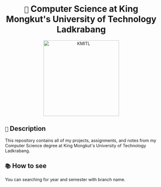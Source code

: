 <h1 align="center"><code>🏫</code> Computer Science at King Mongkut's University of Technology Ladkrabang</h1>

<div align="center">
  <img src="https://api.pungrumpy.com:3001/image/KMITL" alt="KMITL" width="250" onclick="window.location.href='http://api.pungrumpy.com:3001/image/KMITL'" style="cursor: pointer;" />
</div>

## `📃` Description

This repository contains all of my projects, assignments, and notes from my Computer Science degree at King Mongkut's University of Technology Ladkrabang.

## `📚` How to see

You can searching for year and semester with branch name.
